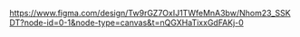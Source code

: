 https://www.figma.com/design/Tw9rGZ7OxIJ1TWfeMnA3bw/Nhom23_SSKDT?node-id=0-1&node-type=canvas&t=nQGXHaTixxGdFAKj-0
